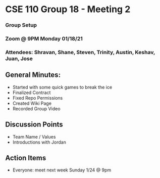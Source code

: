 # CSE 110 Group 18 - Meeting 2

### Group Setup
### Zoom @ 9PM Monday 01/18/21

### Attendees: Shravan, Shane, Steven, Trinity, Austin, Keshav, Juan, Jose

## General Minutes:
* Started with some quick games to break the ice  
* Finalized Contract 
* Fixed Repo Permissions
* Created Wiki Page
* Recorded Group Video

## Discussion Points
* Team Name / Values
* Introductions with Jordan

## Action Items
* Everyone: meet next week Sunday 1/24 @ 9pm

